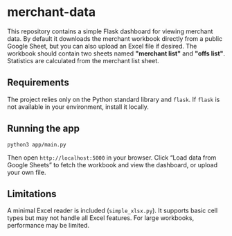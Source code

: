 # merchant-data

This repository contains a simple Flask dashboard for viewing merchant data. By default it downloads the merchant workbook directly from a public Google Sheet, but you can also upload an Excel file if desired. The workbook should contain two sheets named **"merchant list"** and **"offs list"**. Statistics are calculated from the merchant list sheet.

## Requirements

The project relies only on the Python standard library and `flask`. If `flask` is not available in your environment, install it locally.

## Running the app

```
python3 app/main.py
```

Then open `http://localhost:5000` in your browser. Click “Load data from Google Sheets” to fetch the workbook and view the dashboard, or upload your own file.

## Limitations

A minimal Excel reader is included (`simple_xlsx.py`). It supports basic cell types but may not handle all Excel features. For large workbooks, performance may be limited.
